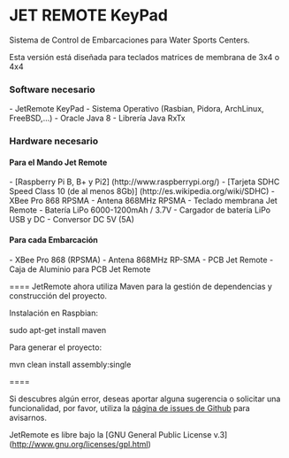 JET REMOTE KeyPad
====

Sistema de Control de Embarcaciones para Water Sports Centers.


Esta versión está diseñada para teclados matrices de membrana de 3x4 o 4x4



<h3>Software necesario</h3>
- JetRemote KeyPad
- Sistema Operativo (Rasbian, Pidora, ArchLinux, FreeBSD,...)
- Oracle Java 8 
- Librería Java RxTx


<h3>Hardware necesario</h3>

<h4>Para el Mando Jet Remote</h4>
- [Raspberry Pi B, B+ y Pi2] (http://www.raspberrypi.org/)
- [Tarjeta SDHC Speed Class 10 (de al menos 8Gb)] (http://es.wikipedia.org/wiki/SDHC)
- XBee Pro 868 RPSMA
- Antena 868MHz RPSMA
- Teclado membrana Jet Remote
- Batería LiPo 6000-1200mAh / 3.7V
- Cargador de batería LiPo USB y DC
- Conversor DC 5V (5A)


<h4>Para cada Embarcación</h4>
- XBee Pro 868 (RPSMA)
- Antena 868MHz RP-SMA
- PCB Jet Remote
- Caja de Aluminio para PCB Jet Remote



====
JetRemote ahora utiliza Maven para la gestión de dependencias y construcción del proyecto. 

Instalación en Raspbian:

sudo apt-get install maven

Para generar el proyecto:

mvn clean install assembly:single

====

Si descubres algún error, deseas aportar alguna sugerencia o solicitar una funcionalidad, por favor, utiliza la [página de issues de Github](https://github.com/linuxgc/PiWC/issues) para avisarnos.


JetRemote es libre bajo la [GNU General Public License v.3] (http://www.gnu.org/licenses/gpl.html)
